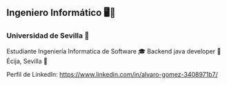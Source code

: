 ## Ingeniero Informático 🖥💼
### Universidad de Sevilla 🏢
Estudiante Ingeniería Informatica de Software 🎓
Backend java developer 🔭
Écija, Sevilla 🏡

Perfil de LinkedIn: https://www.linkedin.com/in/alvaro-gomez-3408971b7/
<!--
**alvgomper1/alvgomper1** is a ✨ _special_ ✨ repository because its `README.md` (this file) appears on your GitHub profile.

Here are some ideas to get you started:

- 🔭 I’m currently working on ...
- 🌱 I’m currently learning ...
- 👯 I’m looking to collaborate on ...
- 🤔 I’m looking for help with ...
- 💬 Ask me about ...
- 📫 How to reach me: ...
- 😄 Pronouns: ...
- ⚡ Fun fact: ...
-->
